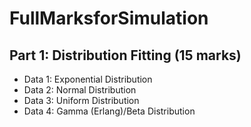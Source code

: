 # FullMarksforSimulation
## Part 1: Distribution Fitting (15 marks) 
* Data 1: Exponential Distribution 
* Data 2: Normal Distribution 
* Data 3: Uniform Distribution 
* Data 4: Gamma (Erlang)/Beta Distribution 
